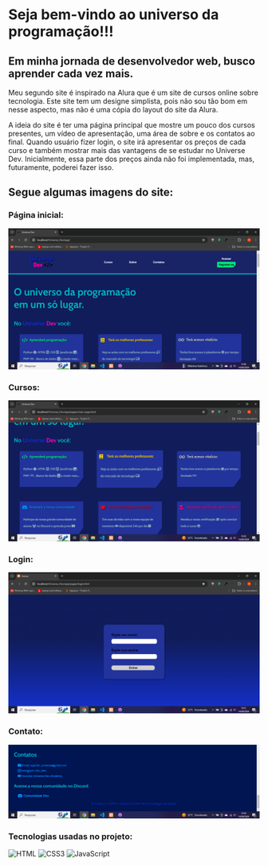 # Seja bem-vindo ao universo da programação!!!

## Em minha jornada de desenvolvedor web, busco aprender cada vez mais.

Meu segundo site é inspirado na Alura que é um site de cursos online sobre tecnologia. Este site tem um designe simplista, pois não sou tão bom em nesse aspecto, 
mas não é uma cópia do layout do site da Alura.

A ideia do site é ter uma página principal que mostre um pouco dos cursos presentes, um vídeo de apresentação, uma área de sobre e os contatos ao final. Quando usuário fizer login, o site 
irá apresentar os preços de cada curso e também mostrar mais das vantagens de se estudar no Universe Dev. Inicialmente, essa parte dos preços ainda não foi implementada, mas, futuramente,
poderei fazer isso. 

## Segue algumas imagens do site:

### Página inicial:

<img src="screenshots/main-page.png" alt="main-page">

### Cursos:

<img src="screenshots/courses.png" alt="courses">

### Login:

<img src="screenshots/acess.png" alt="login">

### Contato:

<img src="screenshots/footer.png" alt="contacts">

### Tecnologias usadas no projeto:

![HTML](https://img.shields.io/badge/html5-%23E34F26.svg?style=for-the-badge&logo=html5&logoColor=white)
![CSS3](https://img.shields.io/badge/css3-%231572B6.svg?style=for-the-badge&logo=css3&logoColor=white)
![JavaScript](https://img.shields.io/badge/javascript-%23323330.svg?style=for-the-badge&logo=javascript&logoColor=%23F7DF1E)
